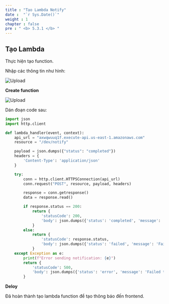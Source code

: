 ```yaml
---
title : "Tạo Lambda Notify"
date :  "`r Sys.Date()`" 
weight : 1
chapter : false
pre : " <b> 5.3.1 </b> "
---
```



## Tạo Lambda

Thực hiện tạo function.

Nhập các thông tin như hình:

![Upload](/images/7.notify/n11.png)

**Create function**

![Upload](/images/7.notify/n12.png)

Dán đoạn code sau:

```python
import json
import http.client

def lambda_handler(event, context):
    api_url = "axwqwuuq1f.execute-api.us-east-1.amazonaws.com"
    resource = "/dev/notify"

    payload = json.dumps({"status": "completed"})
    headers = {
        'Content-Type': 'application/json'
    }

    try:
        conn = http.client.HTTPSConnection(api_url)
        conn.request("POST", resource, payload, headers)

        response = conn.getresponse()
        data = response.read()

        if response.status == 200:
            return {
                'statusCode': 200,
                'body': json.dumps({'status': 'completed', 'message': 'Notification sent!'})
            }
        else:
            return {
                'statusCode': response.status,
                'body': json.dumps({'status': 'failed', 'message': 'Failed to send notification'})
            }
    except Exception as e:
        print(f"Error sending notification: {e}")
        return {
            'statusCode': 500,
            'body': json.dumps({'status': 'error', 'message': 'Failed to send notification'})
        }
```

**Deloy**


Đã hoàn thành tạo lambda function để tạo thông báo đến frontend.